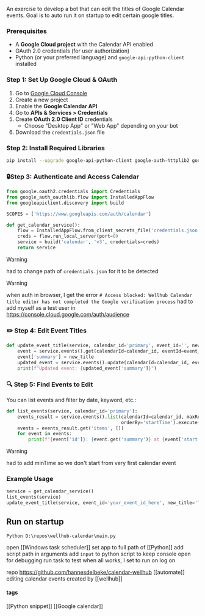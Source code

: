 An exercise to develop a bot that can edit the titles of Google Calendar events.
Goal is to auto run it on startup to edit certain google titles.
### Prerequisites
- A **Google Cloud project** with the Calendar API enabled
- OAuth 2.0 credentials (for user authorization)
- Python (or your preferred language) and `google-api-python-client` installed
### Step 1: Set Up Google Cloud & OAuth
1. Go to [Google Cloud Console](https://console.cloud.google.com/)
2. Create a new project
3. Enable the **Google Calendar API**
4. Go to **APIs & Services > Credentials**
5. Create **OAuth 2.0 Client ID** credentials
    - Choose "Desktop App" or "Web App" depending on your bot
6. Download the `credentials.json` file
### Step 2: Install Required Libraries
```bash
pip install --upgrade google-api-python-client google-auth-httplib2 google-auth-oauthlib
```
### 🔒Step 3: Authenticate and Access Calendar
```python
from google.oauth2.credentials import Credentials
from google_auth_oauthlib.flow import InstalledAppFlow
from googleapiclient.discovery import build

SCOPES = ['https://www.googleapis.com/auth/calendar']

def get_calendar_service():
    flow = InstalledAppFlow.from_client_secrets_file('credentials.json', SCOPES)
    creds = flow.run_local_server(port=0)
    service = build('calendar', 'v3', credentials=creds)
    return service
```
> [!warning] 
> had to change path of `credentials.json` for it to be detected

> [!warning] 
> when auth in browser, I get the error
> `# Access blocked: Wellhub Calendar title editor has not completed the Google verification process`
> had to add myself as a test user in https://console.cloud.google.com/auth/audience
### ✏️ Step 4: Edit Event Titles
```python
def update_event_title(service, calendar_id='primary', event_id='', new_title='Updated Title'):
    event = service.events().get(calendarId=calendar_id, eventId=event_id).execute()
    event['summary'] = new_title
    updated_event = service.events().update(calendarId=calendar_id, eventId=event_id, body=event).execute()
    print(f"Updated event: {updated_event['summary']}")
```
### 🔍 Step 5: Find Events to Edit
You can list events and filter by date, keyword, etc.:
```python
def list_events(service, calendar_id='primary'):
    events_result = service.events().list(calendarId=calendar_id, maxResults=10, singleEvents=True,
                                          orderBy='startTime').execute()
    events = events_result.get('items', [])
    for event in events:
        print(f"{event['id']}: {event.get('summary')} at {event['start'].get('dateTime', event['start'].get('date'))}")
```
> [!warning] 
> had to add minTime so we don't start from very first calendar event
### Example Usage
```python
service = get_calendar_service()
list_events(service)
update_event_title(service, event_id='your_event_id_here', new_title='Team Sync Updated')
```

## Run on startup
```batch
Python D:\repos\wellhub-calendar\main.py
```
open [[Windows task scheduler]]
set app to full path of [[Python]]
add script path in arguments
add `input` to python script to keep console open for debugging
run task to test
when all works, I set to run on log on

repo https://github.com/hannesdelbeke/calendar-wellhub
[[automate]] editing calendar events created by [[wellhub]]
#### tags
[[Python snippet]]
[[Google calendar]]

